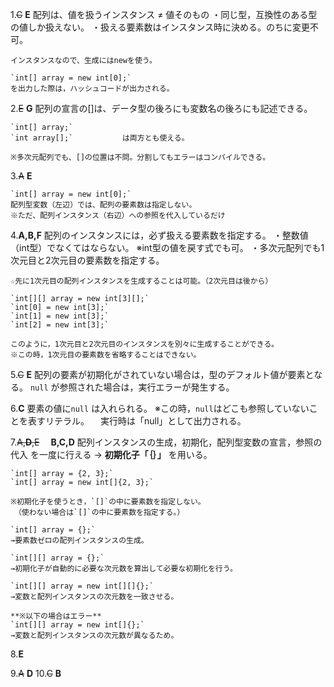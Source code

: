 1.~~C~~ **E**
    配列は、値を扱うインスタンス ≠ 値そのもの
    ・同じ型，互換性のある型の値しか扱えない。
    ・扱える要素数はインスタンス時に決める。のちに変更不可。

    インスタンスなので、生成にはnewを使う。

    `int[] array = new int[0];`
    を出力した際は，ハッシュコードが出力される。


2.~~E~~ **G**
    配列の宣言の[]は、データ型の後ろにも変数名の後ろにも記述できる。

    `int[] array;`
    `int array[];`           は両方とも使える。

    ※多次元配列でも、[]の位置は不問。分割してもエラーはコンパイルできる。


3.~~A~~ **E**

    `int[] array = new int[0];`
    配列型変数（左辺）では、配列の要素数は指定しない。
    ※ただ、配列インスタンス（右辺）への参照を代入しているだけ
    

4.**A,B,F**
    配列のインスタンスには，必ず扱える要素数を指定する。
    ・整数値（int型）でなくてはならない。
    ※int型の値を戻す式でも可。
    ・多次元配列でも1次元目と2次元目の要素数を指定する。

    ☆先に1次元目の配列インスタンスを生成することは可能。（2次元目は後から）
    
    `int[][] array = new int[3][];`
    `int[0] = new int[3];`
    `int[1] = new int[3];`
    `int[2] = new int[3];`
    
    このように，1次元目と2次元目のインスタンスを別々に生成することができる。
    ※この時，1次元目の要素数を省略することはできない。


5.~~C~~ **E**
    配列の要素が初期化がされていない場合は，型のデフォルト値が要素となる。
    `null` が参照された場合は，実行エラーが発生する。


6.**C**
    要素の値に`null` は入れられる。
    ※この時，`null`はどこも参照していないことを表すリテラル。
    　実行時は「null」として出力される。


7.~~A,**D**,E~~ 　**B,C,D**
    配列インスタンスの生成，初期化，配列型変数の宣言，参照の代入 を一度に行える
    → **初期化子「｛｝」** を用いる。

    `int[] array = {2, 3};`
    `int[] array = new int[]{2, 3};` 

    ※初期化子を使うとき，`[]`の中に要素数を指定しない。
    　（使わない場合は`[]`の中に要素数を指定する。）

    `int[] array = {};`
    →要素数ゼロの配列インスタンスの生成。

    `int[][] array = {};`
    →初期化子が自動的に必要な次元数を算出して必要な初期化を行う。

    `int[][] array = new int[][]{};`
    →変数と配列インスタンスの次元数を一致させる。

    **※以下の場合はエラー**
    `int[][] array = new int[]{};`
    →変数と配列インスタンスの次元数が異なるため。


8.**E**
    


9.~~A~~ **D**
10.~~C~~ **B**